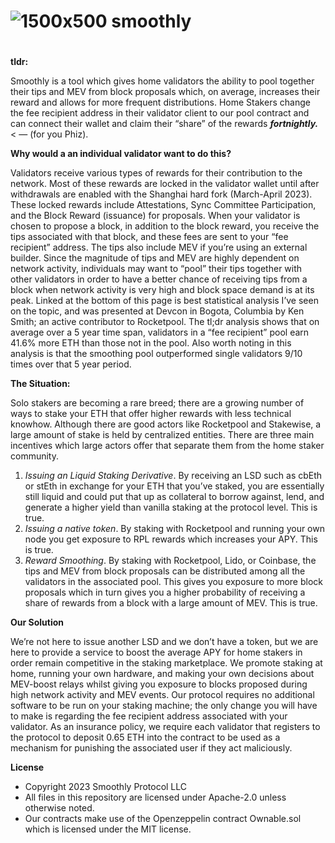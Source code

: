 # ![1500x500 smoothly](https://user-images.githubusercontent.com/106842341/233216098-c26c079b-1ce2-48d4-99e0-d85ae924d513.jpeg)


# 
**tldr:** 

Smoothly is a tool which gives home validators the ability to pool together their tips and MEV from block proposals which, on average, increases their reward and allows for more frequent distributions. Home Stakers change the fee recipient address in their validator client to our pool contract and can connect their wallet and claim their “share” of the rewards ***fortnightly.*** < — (for you Phiz). 

**Why would a an individual validator want to do this?** 

Validators receive various types of rewards for their contribution to the network. Most of these rewards are locked in the validator wallet until after withdrawals are enabled with the Shanghai hard fork (March-April 2023). These locked rewards include Attestations, Sync Committee Participation, and the Block Reward (issuance) for proposals. When your validator is chosen to propose a block, in addition to the block reward, you receive the tips associated with that block, and these fees are sent to your “fee recipient” address. The tips also include MEV if you’re using an external builder. Since the magnitude of tips and MEV are highly dependent on network activity, individuals may want to “pool” their tips together with other validators in order to have a better chance of receiving tips from a block when network activity is very high and block space demand is at its peak.  Linked at the bottom of this page is best statistical analysis I’ve seen on the topic, and was presented at Devcon in Bogota, Columbia by Ken Smith; an active contributor to Rocketpool. The tl;dr analysis shows that on average over a 5 year time span, validators in a “fee recipient” pool earn 41.6% more ETH than those not in the pool. Also worth noting in this analysis is that the smoothing pool outperformed single validators 9/10 times over that 5 year period. 

**The Situation:** 

Solo stakers are becoming a rare breed; there are a growing number of ways to stake your ETH that  offer higher rewards with less technical knowhow.  Although there are good actors like Rocketpool and Stakewise, a large amount of stake is held by centralized entities.  There are three main incentives which large actors offer that separate them from the home staker community.   

1. *Issuing an Liquid Staking Derivative*. By receiving an LSD such as cbEth or stEth in exchange for your ETH that you’ve staked, you are essentially still liquid and could put that up as collateral to borrow against, lend, and generate a higher yield than vanilla staking at the protocol level. This is true. 
2. *Issuing a native token*. By staking with Rocketpool and running your own node you get exposure to RPL rewards which increases your APY. This is true. 
3. *Reward Smoothing*. By staking with Rocketpool, Lido, or Coinbase, the tips and MEV from block proposals can be distributed among all the validators in the associated pool. This gives you exposure to more block proposals which in turn gives you a higher probability of receiving a share of rewards from a block with a large amount of MEV. This is true. 

**Our Solution** 

We’re not here to issue another LSD and we don’t have a token, but we are here to provide a service to boost the average APY for home stakers in order remain competitive in the staking marketplace. We promote staking at home, running your own hardware, and making your own decisions about MEV-boost relays whilst giving you exposure to blocks proposed during high network activity and MEV events.  Our protocol requires no additional software to be run on your staking machine; the only change you will have to make is regarding the fee recipient address associated with your validator. As an insurance policy, we require each validator that registers to the protocol to deposit 0.65 ETH into the contract to be used as a mechanism for punishing the associated user if they act maliciously.
 
**License**

 * Copyright 2023 Smoothly Protocol LLC
 * All files in this repository are licensed under Apache-2.0 unless otherwise noted.
 * Our contracts make use of the Openzeppelin contract Ownable.sol which is licensed under the MIT license.

